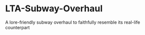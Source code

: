 # LTA-Subway-Overhaul
A lore-friendly subway overhaul to faithfully resemble its real-life counterpart
